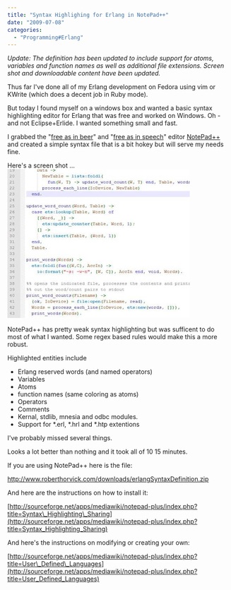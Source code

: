 ```yaml
---
title: "Syntax Highlighing for Erlang in NotePad++"
date: "2009-07-08"
categories: 
  - "Programming#Erlang"
---
```


_Update: The definition has been updated to include support for atoms, variables and function names as well as additional file extensions. Screen shot and downloadable content have been updated._

Thus far I've done all of my Erlang development on Fedora using vim or KWrite (which does a decent job in Ruby mode).

But today I found myself on a windows box and wanted a basic syntax highlighting editor for Erlang that was free and worked on Windows. Oh - and not Eclipse+Erlide. I wanted something small and fast.

I grabbed the "[free as in beer](http://en.wikipedia.org/wiki/Free_as_in_beer)" and "[free as in speech](http://en.wikipedia.org/wiki/Free_as_in_beer#.22Free_as_in_beer.22_vs_.22Free_as_in_speech.22)" editor [NotePad++](http://notepad-plus.sourceforge.net) and created a simple syntax file that is a bit hokey but will serve my needs fine.

Here's a screen shot ... ![Windows Erlang Syntax Highlighting Editor](/images/archive/screenshot1.jpg "Windows Erlang Syntax Highlighting Editor")

NotePad++ has pretty weak syntax highlighting but was sufficent to do most of what I wanted. Some regex based rules would make this a more robust.

Highlighted entities include

- Erlang reserved words (and named operators)
- Variables
- Atoms
- function names (same coloring as atoms)
- Operators
- Comments
- Kernal, stdlib, mnesia and odbc modules.
- Support for \*.erl, \*.hrl and \*.htp extentions

I've probably missed several things.

Looks a lot better than nothing and it took all of 10 15 minutes.

If you are using NotePad++ here is the file:

<a href="http://www.roberthorvick.com/downloads/erlangSyntaxDefinition.zip" target="_blank">http://www.roberthorvick.com/downloads/erlangSyntaxDefinition.zip</a>

And here are the instructions on how to install it:

[http://sourceforge.net/apps/mediawiki/notepad-plus/index.php?title=Syntax\_Highlighting\_Sharing](http://sourceforge.net/apps/mediawiki/notepad-plus/index.php?title=Syntax_Highlighting_Sharing)

And here's the instructions on modifying or creating your own:

[http://sourceforge.net/apps/mediawiki/notepad-plus/index.php?title=User\_Defined\_Languages](http://sourceforge.net/apps/mediawiki/notepad-plus/index.php?title=User_Defined_Languages)
